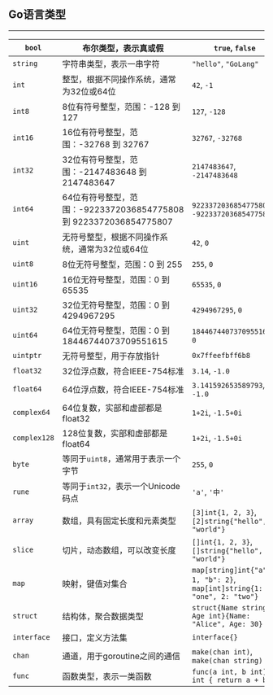 ## Go语言类型

----

| `bool`       | 布尔类型，表示真或假                                         | `true`, `false`                                              |
| ------------ | ------------------------------------------------------------ | ------------------------------------------------------------ |
| `string`     | 字符串类型，表示一串字符                                     | `"hello"`, `"GoLang"`                                        |
| `int`        | 整型，根据不同操作系统，通常为32位或64位                     | `42`, `-1`                                                   |
| `int8`       | 8位有符号整型，范围：-128 到 127                             | `127`, `-128`                                                |
| `int16`      | 16位有符号整型，范围：-32768 到 32767                        | `32767`, `-32768`                                            |
| `int32`      | 32位有符号整型，范围：-2147483648 到 2147483647              | `2147483647`, `-2147483648`                                  |
| `int64`      | 64位有符号整型，范围：-9223372036854775808 到 9223372036854775807 | `9223372036854775807`, `-9223372036854775808`                |
| `uint`       | 无符号整型，根据不同操作系统，通常为32位或64位               | `42`, `0`                                                    |
| `uint8`      | 8位无符号整型，范围：0 到 255                                | `255`, `0`                                                   |
| `uint16`     | 16位无符号整型，范围：0 到 65535                             | `65535`, `0`                                                 |
| `uint32`     | 32位无符号整型，范围：0 到 4294967295                        | `4294967295`, `0`                                            |
| `uint64`     | 64位无符号整型，范围：0 到 18446744073709551615              | `18446744073709551615`, `0`                                  |
| `uintptr`    | 无符号整型，用于存放指针                                     | `0x7ffeefbff6b8`                                             |
| `float32`    | 32位浮点数，符合IEEE-754标准                                 | `3.14`, `-1.0`                                               |
| `float64`    | 64位浮点数，符合IEEE-754标准                                 | `3.141592653589793`, `-1.0`                                  |
| `complex64`  | 64位复数，实部和虚部都是float32                              | `1+2i`, `-1.5+0i`                                            |
| `complex128` | 128位复数，实部和虚部都是float64                             | `1+2i`, `-1.5+0i`                                            |
| `byte`       | 等同于`uint8`，通常用于表示一个字节                          | `255`, `0`                                                   |
| `rune`       | 等同于`int32`，表示一个Unicode码点                           | `'a'`, `'中'`                                                |
| `array`      | 数组，具有固定长度和元素类型                                 | `[3]int{1, 2, 3}`, `[2]string{"hello", "world"}`             |
| `slice`      | 切片，动态数组，可以改变长度                                 | `[]int{1, 2, 3}`, `[]string{"hello", "world"}`               |
| `map`        | 映射，键值对集合                                             | `map[string]int{"a": 1, "b": 2}`, `map[int]string{1: "one", 2: "two"}` |
| `struct`     | 结构体，聚合数据类型                                         | `struct{Name string; Age int}{Name: "Alice", Age: 30}`       |
| `interface`  | 接口，定义方法集                                             | `interface{}`                                                |
| `chan`       | 通道，用于goroutine之间的通信                                | `make(chan int)`, `make(chan string)`                        |
| `func`       | 函数类型，表示一类函数                                       | `func(a int, b int) int { return a + b }`                    |